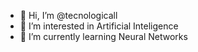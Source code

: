 - 👋 Hi, I’m @tecnologicall
- 👀 I’m interested in Artificial Inteligence
- 🌱 I’m currently learning Neural Networks

<!---
tecnologicall/tecnologicall is a ✨ special ✨ repository because its `README.md` (this file) appears on your GitHub profile.
You can click the Preview link to take a look at your changes.
--->
